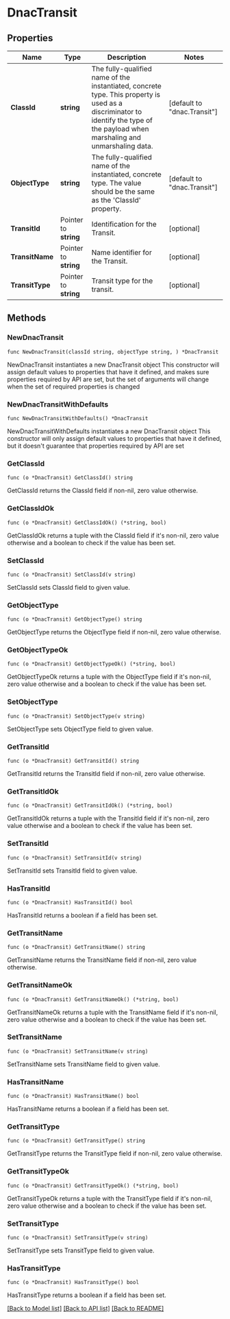 # DnacTransit

## Properties

Name | Type | Description | Notes
------------ | ------------- | ------------- | -------------
**ClassId** | **string** | The fully-qualified name of the instantiated, concrete type. This property is used as a discriminator to identify the type of the payload when marshaling and unmarshaling data. | [default to "dnac.Transit"]
**ObjectType** | **string** | The fully-qualified name of the instantiated, concrete type. The value should be the same as the &#39;ClassId&#39; property. | [default to "dnac.Transit"]
**TransitId** | Pointer to **string** | Identification for the Transit. | [optional] 
**TransitName** | Pointer to **string** | Name identifier for the Transit. | [optional] 
**TransitType** | Pointer to **string** | Transit type for the transit. | [optional] 

## Methods

### NewDnacTransit

`func NewDnacTransit(classId string, objectType string, ) *DnacTransit`

NewDnacTransit instantiates a new DnacTransit object
This constructor will assign default values to properties that have it defined,
and makes sure properties required by API are set, but the set of arguments
will change when the set of required properties is changed

### NewDnacTransitWithDefaults

`func NewDnacTransitWithDefaults() *DnacTransit`

NewDnacTransitWithDefaults instantiates a new DnacTransit object
This constructor will only assign default values to properties that have it defined,
but it doesn't guarantee that properties required by API are set

### GetClassId

`func (o *DnacTransit) GetClassId() string`

GetClassId returns the ClassId field if non-nil, zero value otherwise.

### GetClassIdOk

`func (o *DnacTransit) GetClassIdOk() (*string, bool)`

GetClassIdOk returns a tuple with the ClassId field if it's non-nil, zero value otherwise
and a boolean to check if the value has been set.

### SetClassId

`func (o *DnacTransit) SetClassId(v string)`

SetClassId sets ClassId field to given value.


### GetObjectType

`func (o *DnacTransit) GetObjectType() string`

GetObjectType returns the ObjectType field if non-nil, zero value otherwise.

### GetObjectTypeOk

`func (o *DnacTransit) GetObjectTypeOk() (*string, bool)`

GetObjectTypeOk returns a tuple with the ObjectType field if it's non-nil, zero value otherwise
and a boolean to check if the value has been set.

### SetObjectType

`func (o *DnacTransit) SetObjectType(v string)`

SetObjectType sets ObjectType field to given value.


### GetTransitId

`func (o *DnacTransit) GetTransitId() string`

GetTransitId returns the TransitId field if non-nil, zero value otherwise.

### GetTransitIdOk

`func (o *DnacTransit) GetTransitIdOk() (*string, bool)`

GetTransitIdOk returns a tuple with the TransitId field if it's non-nil, zero value otherwise
and a boolean to check if the value has been set.

### SetTransitId

`func (o *DnacTransit) SetTransitId(v string)`

SetTransitId sets TransitId field to given value.

### HasTransitId

`func (o *DnacTransit) HasTransitId() bool`

HasTransitId returns a boolean if a field has been set.

### GetTransitName

`func (o *DnacTransit) GetTransitName() string`

GetTransitName returns the TransitName field if non-nil, zero value otherwise.

### GetTransitNameOk

`func (o *DnacTransit) GetTransitNameOk() (*string, bool)`

GetTransitNameOk returns a tuple with the TransitName field if it's non-nil, zero value otherwise
and a boolean to check if the value has been set.

### SetTransitName

`func (o *DnacTransit) SetTransitName(v string)`

SetTransitName sets TransitName field to given value.

### HasTransitName

`func (o *DnacTransit) HasTransitName() bool`

HasTransitName returns a boolean if a field has been set.

### GetTransitType

`func (o *DnacTransit) GetTransitType() string`

GetTransitType returns the TransitType field if non-nil, zero value otherwise.

### GetTransitTypeOk

`func (o *DnacTransit) GetTransitTypeOk() (*string, bool)`

GetTransitTypeOk returns a tuple with the TransitType field if it's non-nil, zero value otherwise
and a boolean to check if the value has been set.

### SetTransitType

`func (o *DnacTransit) SetTransitType(v string)`

SetTransitType sets TransitType field to given value.

### HasTransitType

`func (o *DnacTransit) HasTransitType() bool`

HasTransitType returns a boolean if a field has been set.


[[Back to Model list]](../README.md#documentation-for-models) [[Back to API list]](../README.md#documentation-for-api-endpoints) [[Back to README]](../README.md)


